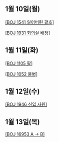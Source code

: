 ## 1월 10일(월)

[[BOJ 1541 잃어버린 괄호]](https://www.acmicpc.net/problem/1541)   

[[BOJ 1931 회의실 배정]](https://www.acmicpc.net/problem/1931)   

## 1월 11일(화)

[[BOJ 1105 팔]](https://www.acmicpc.net/problem/1105)   

[[BOJ 1052 물병]](https://www.acmicpc.net/problem/1052)   

## 1월 12일(수)

[[BOJ 1946 신입 사원]](https://www.acmicpc.net/problem/1946)   

## 1월 13일(목)

[[BOJ 16953 A -> B]](https://www.acmicpc.net/problem/16953)   

